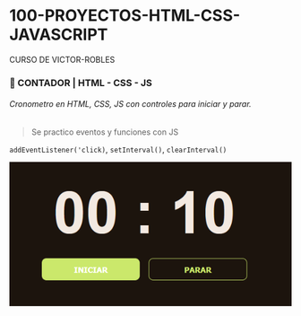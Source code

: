 # 100-PROYECTOS-HTML-CSS-JAVASCRIPT

CURSO DE VICTOR-ROBLES

### 📁 CONTADOR | HTML - CSS - JS

###### Cronometro en HTML, CSS, JS con controles para iniciar y parar.

> Se practico eventos y funciones con JS

`addEventListener('click)`, `setInterval()`, `clearInterval()`

![alt text](./CONTADOR/image-1.png 'Cronometro')
